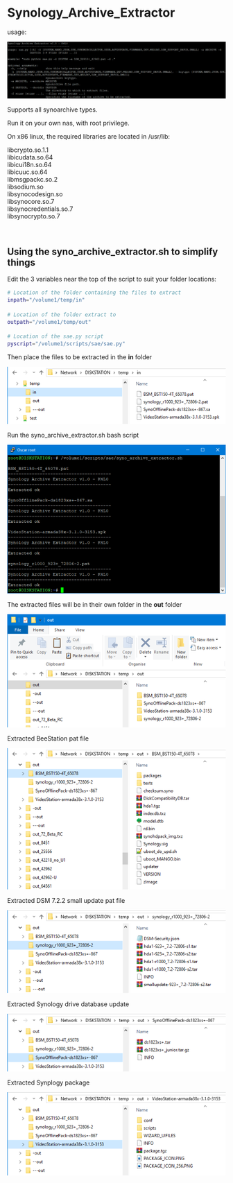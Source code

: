 # Synology_Archive_Extractor

usage:
<p align="leftr"><img src="images/sae.png"></p>

Supports all synoarchive types.

Run it on your own nas, with root privilege.

On x86 linux, the required libraries are located in /usr/lib:

  libcrypto.so.1.1   
  libicudata.so.64  
  libicui18n.so.64    
  libicuuc.so.64   
  libmsgpackc.so.2  
  libsodium.so  
  libsynocodesign.so   
  libsynocore.so.7   
  libsynocredentials.so.7   
  libsynocrypto.so.7 

<br>

## Using the syno_archive_extractor.sh to simplify things

Edit the 3 variables near the top of the script to suit your folder locations:

```bash
# Location of the folder containing the files to extract
inpath="/volume1/temp/in"

# Location of the folder extract to
outpath="/volume1/temp/out"

# Location of the sae.py script
pyscript="/volume1/scripts/sae/sae.py"
```

Then place the files to be extracted in the **in** folder
<p align="leftr"><img src="images/image1.png"></p>

Run the syno_archive_extractor.sh bash script
<p align="leftr"><img src="images/image2.png"></p>

The extracted files will be in their own folder in the **out** folder
<p align="leftr"><img src="images/image3.png"></p>

Extracted BeeStation pat file
<p align="leftr"><img src="images/image4.png"></p>

Extracted DSM 7.2.2 small update pat file
<p align="leftr"><img src="images/image5.png"></p>

Extracted Synology drive database update
<p align="leftr"><img src="images/image6.png"></p>

Extracted Synplogy package
<p align="leftr"><img src="images/image7.png"></p>

<br>
